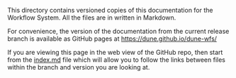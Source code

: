 This directory contains versioned copies of this documentation for the
Workflow System. All the files are in written in Markdown.

For convenience, the version of the documentation from the 
current release branch is available as GitHub pages at 
https://dune.github.io/dune-wfs/

If you are viewing this page in the web view of the GitHub repo, then
start from the [index.md](index.md) file which will allow you to follow the
links between files within the branch and version you are looking at.
